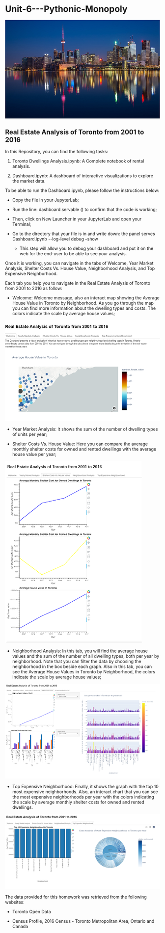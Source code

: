 # Unit-6---Pythonic-Monopoly

![Toronto](Images/toronto(1).jpg)

## Real Estate Analysis of Toronto from 2001 to 2016
In this Repository, you can find the following tasks:

1. Toronto Dwellings Analysis.ipynb: A Complete notebook of rental analysis.

2. Dashboard.ipynb: A dashboard of interactive visualizations to explore the market data.

To be able to run the Dashboard.ipynb, please follow the instructions below:

* Copy the file in your JupyterLab;

* Run the line: dashboard.servable () to confirm that the code is working;

* Then, click on New Launcher in your JupyterLab and open your Terminal;

* Go to the directory that your file is in and write down:
the panel serves Dashboard.ipynb --log-level debug –show
    * This step will allow you to debug your dashboard and put it on the web for the end-user to be able to see your analysis.

Once it is working, you can navigate in the tabs of Welcome, Year Market Analysis, Shelter Costs Vs. House Value, Neighborhood Analysis, and Top Expensive Neighborhood.

Each tab you help you to navigate in the Real Estate Analysis of Toronto from 2001 to 2016 as follow:
* Welcome: Welcome message, also an interact map showing the Average House Value in Toronto by Neighborhood. As you go through the map you can find more information about the dwelling types and costs. The colors indicate the scale by average house values;

![Welcome](Images/welcome.png)

* Year Market Analysis: It shows the sum of the number of dwelling types of units per year;

* Shelter Costs Vs. House Value: Here you can compare the average monthly shelter costs for owned and rented dwellings with the average house value per year;

![shelter_house](Images/shelter_house.png)

* Neighborhood Analysis: In this tab, you will find the average house values ​​and the sum of the number of all dwelling types, both per year by neighborhood. Note that you can filter the data by choosing the neighborhood in the box beside each graph.
Also in this tab, you can see the Average House Values ​​in Toronto by Neighborhood, the colors indicate the scale by average house values;

![Neighborhood](Images/neighbour.png)

* Top Expensive Neighborhood: Finally, it shows the graph with the top 10 most expensive neighborhoods. Also, an interact chart that you can see the most expensive neighborhoods per year with the colors indicating the scale by average monthly shelter costs for owned and rented dwellings.

![Top Expenses](Images/top_exp.png)

The data provided for this homework was retrieved from the following websites:


* Toronto Open Data


* Census Profile, 2016 Census - Toronto Metropolitan Area, Ontario and Canada